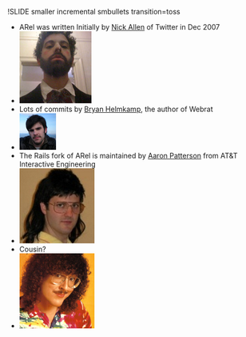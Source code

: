 !SLIDE smaller incremental smbullets transition=toss
* ARel was written Initially by [Nick Allen](http://twitter.com/nk) of Twitter in Dec 2007
* ![Nick Allen](../images/nkallen.png)
* Lots of commits by [Bryan Helmkamp](http://twitter.com/brynary), the author of Webrat
* ![Bryan Helmkamp](../images/bhelmkamp.jpg)
* The Rails fork of ARel is maintained by [Aaron Patterson](http://tenderlovemaking.com/) from AT&T Interactive Engineering
* ![Arron Patterson](../images/tenderlove.jpg)
* Cousin?
* ![Weird Al](../images/weirdal.jpg)
